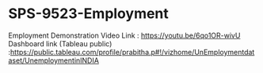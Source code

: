 # SPS-9523-Employment
Employment
Demonstration Video Link : https://youtu.be/6qo1OR-wivU
Dashboard link (Tableau public) :https://public.tableau.com/profile/prabitha.p#!/vizhome/UnEmploymentdataset/UnemploymentinINDIA
